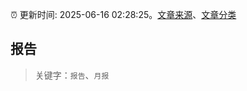 :alarm_clock: 更新时间: 2025-06-16 02:28:25。[文章来源](/README.md)、[文章分类](/TAGS.md)

## 报告


> 关键字：`报告`、`月报`



